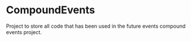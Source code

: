 # CompoundEvents
Project to store all code that has been used in the future events compound events project.
